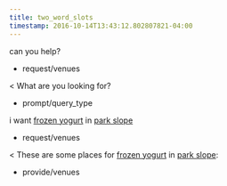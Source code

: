 ```yaml
---
title: two_word_slots
timestamp: 2016-10-14T13:43:12.802807821-04:00
---
```


can you help?
* request/venues

< What are you looking for?
* prompt/query_type

i want [frozen yogurt](type) in [park slope](location/place)
* request/venues

< These are some places for [frozen yogurt](type) in [park slope](location/place):
* provide/venues
